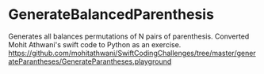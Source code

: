 # GenerateBalancedParenthesis
Generates all balances permutations of N pairs of parenthesis.  Converted Mohit Athwani's swift code to Python as an exercise.
https://github.com/mohitathwani/SwiftCodingChallenges/tree/master/generateParantheses/GenerateParantheses.playground


